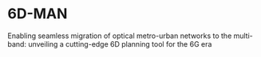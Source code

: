 # 6D-MAN
Enabling seamless migration of optical metro-urban networks to the multi-band: unveiling a cutting-edge 6D planning tool for the 6G era
